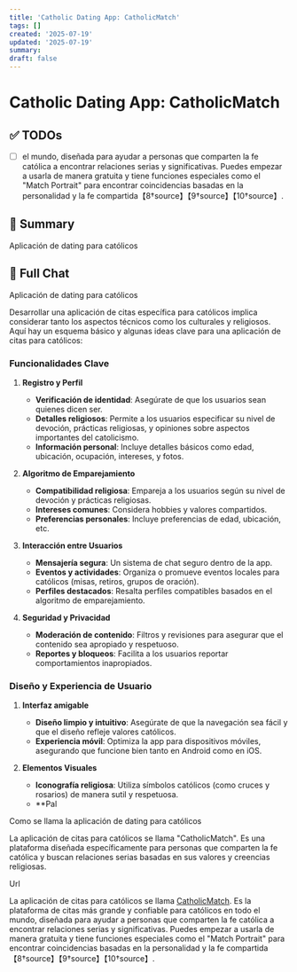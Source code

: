 ```yaml
---
title: 'Catholic Dating App: CatholicMatch'
tags: []
created: '2025-07-19'
updated: '2025-07-19'
summary:
draft: false
---
```


# Catholic Dating App: CatholicMatch

## ✅ TODOs
- [ ] el mundo, diseñada para ayudar a personas que comparten la fe católica a encontrar relaciones serias y significativas. Puedes empezar a usarla de manera gratuita y tiene funciones especiales como el "Match Portrait" para encontrar coincidencias basadas en la personalidad y la fe compartida【8†source】【9†source】【10†source】.

## 📌 Summary
Aplicación de dating para católicos

## 🧠 Full Chat


Aplicación de dating para católicos 



Desarrollar una aplicación de citas específica para católicos implica considerar tanto los aspectos técnicos como los culturales y religiosos. Aquí hay un esquema básico y algunas ideas clave para una aplicación de citas para católicos:

### Funcionalidades Clave

1. **Registro y Perfil**
   - **Verificación de identidad**: Asegúrate de que los usuarios sean quienes dicen ser.
   - **Detalles religiosos**: Permite a los usuarios especificar su nivel de devoción, prácticas religiosas, y opiniones sobre aspectos importantes del catolicismo.
   - **Información personal**: Incluye detalles básicos como edad, ubicación, ocupación, intereses, y fotos.

2. **Algoritmo de Emparejamiento**
   - **Compatibilidad religiosa**: Empareja a los usuarios según su nivel de devoción y prácticas religiosas.
   - **Intereses comunes**: Considera hobbies y valores compartidos.
   - **Preferencias personales**: Incluye preferencias de edad, ubicación, etc.

3. **Interacción entre Usuarios**
   - **Mensajería segura**: Un sistema de chat seguro dentro de la app.
   - **Eventos y actividades**: Organiza o promueve eventos locales para católicos (misas, retiros, grupos de oración).
   - **Perfiles destacados**: Resalta perfiles compatibles basados en el algoritmo de emparejamiento.

4. **Seguridad y Privacidad**
   - **Moderación de contenido**: Filtros y revisiones para asegurar que el contenido sea apropiado y respetuoso.
   - **Reportes y bloqueos**: Facilita a los usuarios reportar comportamientos inapropiados.

### Diseño y Experiencia de Usuario

1. **Interfaz amigable**
   - **Diseño limpio y intuitivo**: Asegúrate de que la navegación sea fácil y que el diseño refleje valores católicos.
   - **Experiencia móvil**: Optimiza la app para dispositivos móviles, asegurando que funcione bien tanto en Android como en iOS.

2. **Elementos Visuales**
   - **Iconografía religiosa**: Utiliza símbolos católicos (como cruces y rosarios) de manera sutil y respetuosa.
   - **Pal

Como se llama la aplicación de dating para católicos





La aplicación de citas para católicos se llama "CatholicMatch". Es una plataforma diseñada específicamente para personas que comparten la fe católica y buscan relaciones serias basadas en sus valores y creencias religiosas.

Url

La aplicación de citas para católicos se llama [CatholicMatch](https://www.catholicmatch.com/). Es la plataforma de citas más grande y confiable para católicos en todo el mundo, diseñada para ayudar a personas que comparten la fe católica a encontrar relaciones serias y significativas. Puedes empezar a usarla de manera gratuita y tiene funciones especiales como el "Match Portrait" para encontrar coincidencias basadas en la personalidad y la fe compartida【8†source】【9†source】【10†source】.